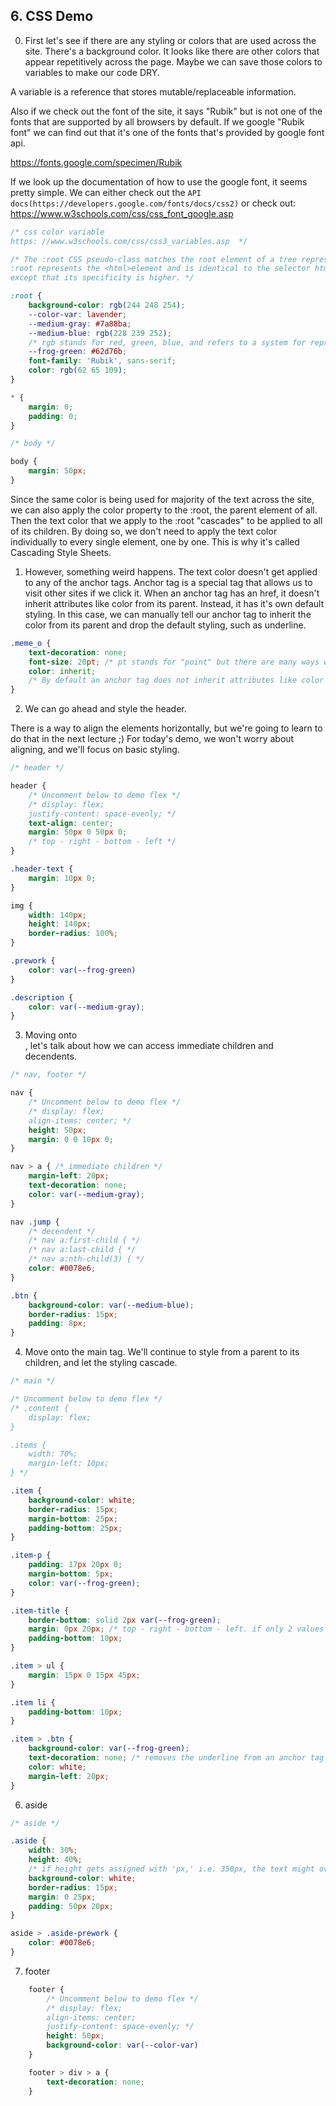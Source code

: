## 6. CSS Demo

0. First let's see if there are any styling or colors that are used across the site. There's a background color. It looks like there are other colors that appear repetitively across the page. Maybe we can save those colors to variables to make our code DRY.

A variable is a reference that stores mutable/replaceable information.

Also if we check out the font of the site, it says "Rubik" but is not one of the fonts that are supported by all browsers by default. If we google "Rubik font" we can find out that it's one of the fonts that's provided by google font api.

https://fonts.google.com/specimen/Rubik

If we look up the documentation of how to use the google font, it seems pretty simple. We can either check out the `API docs(https://developers.google.com/fonts/docs/css2)` or check out: https://www.w3schools.com/css/css_font_google.asp

```css
/* css color variable
https: //www.w3schools.com/css/css3_variables.asp  */

/* The :root CSS pseudo-class matches the root element of a tree representing the document. In HTML,
:root represents the <html>element and is identical to the selector html,
except that its specificity is higher. */

:root {
    background-color: rgb(244 248 254);
    --color-var: lavender;
    --medium-gray: #7a88ba;
    --medium-blue: rgb(228 239 252);
    /* rgb stands for red, green, blue, and refers to a system for representing the colors to be used on a computer display. */
    --frog-green: #62d76b;
    font-family: 'Rubik', sans-serif;
    color: rgb(62 65 109);
}

* {
    margin: 0;
    padding: 0;
}

/* body */

body {
    margin: 50px;
}
```
Since the same color is being used for majority of the text across the site, we can also apply the color property to the :root, the parent element of all. Then the text color that we apply to the :root "cascades" to be applied to all of its children. By doing so, we don't need to apply the text color individually to every single element, one by one. This is why it's called Cascading Style Sheets.

1. However, something weird happens. The text color doesn't get applied to any of the anchor tags. Anchor tag is a special tag that allows us to visit other sites if we click it. When an anchor tag has an href, it doesn't inherit attributes like color from its parent. Instead, it has it's own default styling. In this case, we can manually tell our anchor tag to inherit the color from its parent and drop the default styling, such as underline.

```css
.meme_o {
    text-decoration: none;
    font-size: 20pt; /* pt stands for "point" but there are many ways we can choose a font-size: https: //developer.mozilla.org/en-US/docs/Web/CSS/font-size */
    color: inherit;
    /* By default an anchor tag does not inherit attributes like color if an href attribute is present. */
}
```

2. We can go ahead and style the header. 

There is a way to align the elements horizontally, but we're going to learn to do that in the next lecture ;) For today's demo, we won't worry about aligning, and we'll focus on basic styling.

```css
/* header */

header {
    /* Uncomment below to demo flex */
    /* display: flex;
    justify-content: space-evenly; */
    text-align: center;
    margin: 50px 0 50px 0;
    /* top - right - bottom - left */
}

.header-text {
    margin: 10px 0;
}

img {
    width: 140px;
    height: 140px;
    border-radius: 100%;
}

.prework {
    color: var(--frog-green)
}

.description {
    color: var(--medium-gray);
}
```

3. Moving onto <nav>, let's talk about how we can access immediate children and decendents.

```css
/* nav, footer */

nav {
    /* Uncomment below to demo flex */
    /* display: flex;
    align-items: center; */
    height: 50px;
    margin: 0 0 10px 0;
}

nav > a { /* immediate children */
    margin-left: 20px;
    text-decoration: none;
    color: var(--medium-gray);
}

nav .jump { 
    /* decendent */
    /* nav a:first-child { */
    /* nav a:last-child { */
    /* nav a:nth-child(3) { */
    color: #0078e6;
}

.btn {
    background-color: var(--medium-blue);
    border-radius: 15px;
    padding: 8px;
}
```

4. Move onto the main tag. We'll continue to style from a parent to its children, and let the styling cascade.

```css
/* main */

/* Uncomment below to demo flex */
/* .content {
    display: flex;
}

.items {
    width: 70%;
    margin-left: 10px;
} */

.item {
    background-color: white;
    border-radius: 15px;
    margin-bottom: 25px;
    padding-bottom: 25px;
}

.item-p {
    padding: 17px 20px 0;
    margin-bottom: 5px;
    color: var(--frog-green);
}

.item-title {
    border-bottom: solid 2px var(--frog-green);
    margin: 0px 20px; /* top - right - bottom - left. if only 2 values are given, style is applied vertically and horizontally. */
    padding-bottom: 10px;
}

.item > ul {
    margin: 15px 0 15px 45px;
}

.item li {
    padding-bottom: 10px;
}

.item > .btn {
    background-color: var(--frog-green);
    text-decoration: none; /* removes the underline from an anchor tag */
    color: white;
    margin-left: 20px;
}
```

6. aside

```css
/* aside */

.aside {
    width: 30%;
    height: 40%; 
    /* if height gets assigned with 'px,' i.e. 350px, the text might overflow depending on the size of the browser and would look less responsive */
    background-color: white;
    border-radius: 15px;
    margin: 0 25px;
    padding: 50px 20px;
}

aside > .aside-prework {
    color: #0078e6;    
}
```

7. footer

```css
    footer {
        /* Uncomment below to demo flex */
        /* display: flex;
        align-items: center;
        justify-content: space-evenly; */
        height: 50px;
        background-color: var(--color-var)
    }

    footer > div > a {
        text-decoration: none;
    }
```